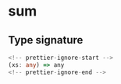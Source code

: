 # sum

## Type signature

```typescript
<!-- prettier-ignore-start -->
(xs: any) => any
<!-- prettier-ignore-end -->
```
